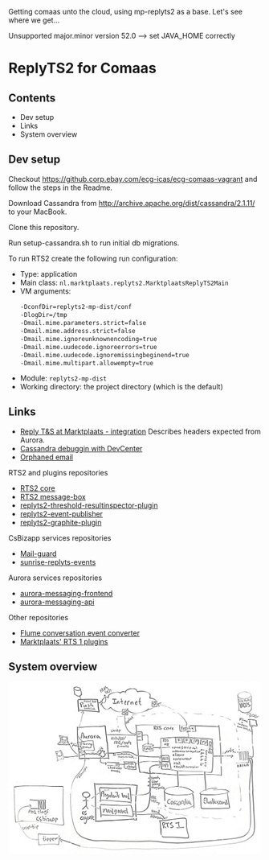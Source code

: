 Getting comaas unto the cloud, using mp-replyts2 as a base. Let's see where we get...

Unsupported major.minor version 52.0 --> set JAVA_HOME correctly

# ReplyTS2 for Comaas

## Contents

* Dev setup
* Links
* System overview

## Dev setup
Checkout https://github.corp.ebay.com/ecg-icas/ecg-comaas-vagrant and follow the steps in the Readme.

Download Cassandra from http://archive.apache.org/dist/cassandra/2.1.11/ to your MacBook.

Clone this repository.

Run setup-cassandra.sh to run initial db migrations.

To run RTS2 create the following run configuration:

* Type: application
* Main class: `nl.marktplaats.replyts2.MarktplaatsReplyTS2Main`
* VM arguments:
  ```
  -DconfDir=replyts2-mp-dist/conf
  -DlogDir=/tmp
  -Dmail.mime.parameters.strict=false
  -Dmail.mime.address.strict=false
  -Dmail.mime.ignoreunknownencoding=true
  -Dmail.mime.uudecode.ignoreerrors=true
  -Dmail.mime.uudecode.ignoremissingbeginend=true
  -Dmail.mime.multipart.allowempty=true
  ```
* Module: `replyts2-mp-dist`
* Working directory: the project directory (which is the default)

## Links

* [Reply T&S at Marktplaats - integration](https://ecgwiki.corp.ebay.com/confluence/pages/viewpage.action?pageId=69271634) Describes headers expected from Aurora.
* [Cassandra debuggin with DevCenter](docs/cassandra-debugging.md)
* [Orphaned email](docs/orphaned-mail.md)

RTS2 and plugins repositories

* [RTS2 core](https://github.corp.ebay.com/ReplyTS/replyts2-core/)
* [RTS2 message-box](https://github.corp.ebay.com/ReplyTS/replyts2-message-box)
* [replyts2-threshold-resultinspector-plugin](https://github.corp.ebay.com/ReplyTS/replyts2-threshold-resultinspector-plugin)
* [replyts2-event-publisher](https://github.corp.ebay.com/ReplyTS/replyts2-event-publisher)
* [replyts2-graphite-plugin](https://github.corp.ebay.com/ReplyTS/replyts2-graphite-plugin)

CsBizapp services repositories

* [Mail-guard](https://github.corp.ebay.com/ecg-marktplaats/sunrise-mail-guard)
* [sunrise-replyts-events](https://github.corp.ebay.com/ecg-marktplaats/sunrise-replyts-events)

Aurora services repositories

* [aurora-messaging-frontend](https://github.corp.ebay.com/ecg-marktplaats/aurora-messaging-frontend)
* [aurora-messaging-api](https://github.corp.ebay.com/ecg-marktplaats/aurora-messaging-api)

Other repositories

* [Flume conversation event converter](https://github.corp.ebay.com/ReplyTS/conversation-event-converter)
* [Marktplaats' RTS 1 plugins](https://github.corp.ebay.com/ecg-marktplaats/csba-replyts-plugins)

## System overview

![Messaging system overview at Marktplaats](/docs/20151221-messaging-system-overview.jpg)
